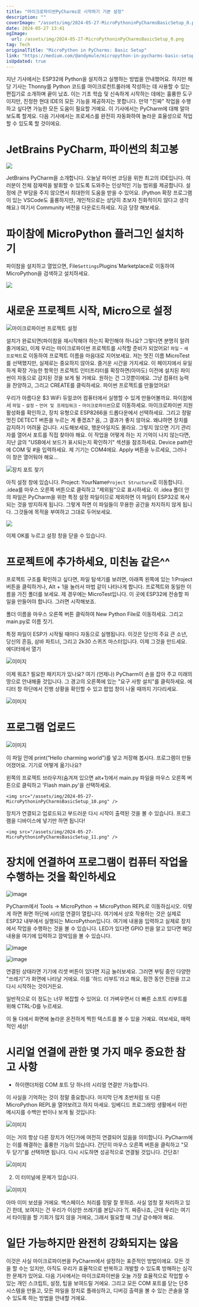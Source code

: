 ```yaml
---
title: "마이크로파이썬PyCharms로 시작하기 기본 설정"
description: ""
coverImage: "/assets/img/2024-05-27-MicroPythoninPyCharmsBasicSetup_0.png"
date: 2024-05-27 13:41
ogImage:
  url: /assets/img/2024-05-27-MicroPythoninPyCharmsBasicSetup_0.png
tag: Tech
originalTitle: "MicroPython in PyCharms: Basic Setup"
link: "https://medium.com/@andymule/micropython-in-pycharms-basic-setup-9169b497ec8a"
isUpdated: true
---
```


지난 기사에서는 ESP32에 Python을 설치하고 실행하는 방법을 안내했어요. 하지만 해당 기사는 Thonny를 Python 코드를 마이크로컨트롤러에 작성하는 데 사용할 수 있는 편집기로 소개하며 끝이 났죠. 이는 기초 학습 및 신속하게 시작하는 데에는 훌륭한 도구이지만, 진정한 현대 IDE의 모든 기능을 제공하지는 못합니다. 만약 "진짜" 작업을 수행하고 싶다면 가능한 모든 도움이 필요할 거예요. 이 기사에서는 PyCharm에 대해 알아보도록 할게요. 다음 기사에서는 프로세스를 완전히 자동화하여 놀라운 효율성으로 작업할 수 있도록 할 것이에요.

# JetBrains PyCharm, 파이썬의 최고봉

<img src="/assets/img/2024-05-27-MicroPythoninPyCharmsBasicSetup_0.png" />

JetBrains PyCharm을 소개합니다. 오늘날 파이썬 코딩을 위한 최고의 IDE입니다. 여러분이 전체 잠재력을 발휘할 수 있도록 도와주는 인상적인 기능 범위를 제공합니다. 설정에 큰 부담을 주지 않으면서 최대한의 도움을 받을 수 있어요. (Python 확장 프로그램이 있는 VSCode도 훌륭하지만, 개인적으로는 상당히 초보자 친화적이지 않다고 생각해요.) 여기서 Community 버전을 다운로드하세요. 지금 당장 해보세요.

<!-- cozy-coder - 수평 -->

<ins class="adsbygoogle"
     style="display:block"
     data-ad-client="ca-pub-4877378276818686"
     data-ad-slot="1107185301"
     data-ad-format="auto"
     data-full-width-responsive="true"></ins>

<script>
     (adsbygoogle = window.adsbygoogle || []).push({});
</script>

# 파이참에 MicroPython 플러그인 설치하기

파이참을 설치하고 열었으면, File`Settings`Plugins`Marketplace로 이동하여 MicroPython을 검색하고 설치하세요.

<img src="/assets/img/2024-05-27-MicroPythoninPyCharmsBasicSetup_1.png" />

# 새로운 프로젝트 시작, Micro으로 설정

<!-- cozy-coder - 수평 -->

<ins class="adsbygoogle"
     style="display:block"
     data-ad-client="ca-pub-4877378276818686"
     data-ad-slot="1107185301"
     data-ad-format="auto"
     data-full-width-responsive="true"></ins>

<script>
     (adsbygoogle = window.adsbygoogle || []).push({});
</script>

![마이크로파이썬 프로젝트 설정](/assets/img/2024-05-27-MicroPythoninPyCharmsBasicSetup_2.png)

설치가 완료되면(파이참을 재시작해야 하는지 확인해야 하나요? 그렇다면 분명히 알려줄거에요), 이제 우리는 마이크로파이썬 프로젝트를 시작할 준비가 되었어요! `파일` - `새 프로젝트`로 이동하여 프로젝트 이름을 마음대로 지어보세요. 저는 멋진 이름 MicroTest를 선택했지만, 실제로는 중요하지 않아요. 즐거운 시간을 가지세요. 이 페이지에서 유일하게 확장 가능한 항목인 프로젝트 인터프리터를 확장하면(아마도) 이전에 설치된 파이썬이 자동으로 감지된 것을 보게 될 거에요. 원하는 건 그것뿐이에요. 그냥 컴퓨터 능력을 찬양하고, 그리고 CREATE를 클릭하세요. 파이썬 프로젝트를 만들었어요!

우리가 아름다운 $3 WiFi 듀얼코어 컴퓨터에서 실행할 수 있게 만들어볼까요. 파이참에서 `파일` - `설정` - `언어 및 프레임워크` - `마이크로파이썬`으로 이동하세요. 마이크로파이썬 지원 활성화를 확인하고, 장치 유형으로 ESP8266을 드롭다운에서 선택하세요. 그리고 정말 멋진 DETECT 버튼을 누르는 게 좋겠죠? 음, 그 결과가 좋지 않아요. 왜냐하면 장치를 감지하기 어려울 겁니다. 시도해보세요, 행운아일지도 몰라요. 그렇지 않으면 기기 관리자를 열어서 포트를 직접 찾아야 해요. 이 작업을 어떻게 하는 지 기억이 나지 않는다면, 지난 글의 "USB에서 보드가 표시되는지 확인하기" 섹션을 참조하세요. Device path란에 COM 및 #을 입력하세요. 제 기기는 COM4에요. Apply 버튼을 누르세요, 그러나 이 창은 열어둬야 해요...

![장치 포트 찾기](/assets/img/2024-05-27-MicroPythoninPyCharmsBasicSetup_3.png)

<!-- cozy-coder - 수평 -->

<ins class="adsbygoogle"
     style="display:block"
     data-ad-client="ca-pub-4877378276818686"
     data-ad-slot="1107185301"
     data-ad-format="auto"
     data-full-width-responsive="true"></ins>

<script>
     (adsbygoogle = window.adsbygoogle || []).push({});
</script>

아직 설정 창에 있습니다. Project: YourName`Project Structure`로 이동합니다. .idea를 마우스 오른쪽 버튼으로 클릭하고 "제외됨"으로 표시하세요. 이 .idea 폴더 안의 파일은 PyCharm을 위한 특정 설정 파일이므로 제외하면 이 파일이 ESP32로 복사되는 것을 방지하게 됩니다. 그렇게 하면 이 파일들이 무용한 공간을 차지하지 않게 됩니다. 그것들에 목적을 부여하고 그대로 두어보세요.

<img src="/assets/img/2024-05-27-MicroPythoninPyCharmsBasicSetup_4.png" />

이제 OK를 누르고 설정 창을 닫을 수 있습니다.

# 프로젝트에 추가하세요, 미친놈 같은^^

<!-- cozy-coder - 수평 -->

<ins class="adsbygoogle"
     style="display:block"
     data-ad-client="ca-pub-4877378276818686"
     data-ad-slot="1107185301"
     data-ad-format="auto"
     data-full-width-responsive="true"></ins>

<script>
     (adsbygoogle = window.adsbygoogle || []).push({});
</script>

프로젝트 구조를 확인하고 싶다면, 파일 탐색기를 보려면, 아래쪽 왼쪽에 있는 1:Project 버튼을 클릭하거나, Alt + 1을 눌러서 마법 같이 나타나게 합니다. 프로젝트와 동일한 이름을 가진 폴더를 보세요. 제 경우에는 MicroTest입니다. 이 곳에 ESP32에 전송할 파일을 만들어야 합니다. 그러면 시작해보죠.

폴더 이름을 마우스 오른쪽 버튼 클릭하여 New Python File로 이동하세요. 그리고 main.py로 이름 짓기.

<!-- cozy-coder - 수평 -->

<ins class="adsbygoogle"
     style="display:block"
     data-ad-client="ca-pub-4877378276818686"
     data-ad-slot="1107185301"
     data-ad-format="auto"
     data-full-width-responsive="true"></ins>

<script>
     (adsbygoogle = window.adsbygoogle || []).push({});
</script>

특정 파일이 ESP가 시작될 때마다 자동으로 실행됩니다. 이것은 당신의 주요 큰 소년, 당신의 흔듬, 삼바 파트너, 그리고 2k30 스퀴즈 마스터입니다. 이제 그것을 만드세요. 에디터에서 열기

![이미지](/assets/img/2024-05-27-MicroPythoninPyCharmsBasicSetup_7.png)

이제 뭐죠? 필요한 패키지가 있나요? 여기 (언제나) PyCharm이 손을 잡아 주고 미래의 땅으로 안내해줄 것입니다. 그 경고의 오른쪽에 있는 "요구 사항 설치"를 클릭하세요. 에디터 창 하단에서 진행 상황을 확인할 수 있고 팝업 창이 나올 때까지 기다리세요.

![이미지](/assets/img/2024-05-27-MicroPythoninPyCharmsBasicSetup_8.png)

<!-- cozy-coder - 수평 -->

<ins class="adsbygoogle"
     style="display:block"
     data-ad-client="ca-pub-4877378276818686"
     data-ad-slot="1107185301"
     data-ad-format="auto"
     data-full-width-responsive="true"></ins>

<script>
     (adsbygoogle = window.adsbygoogle || []).push({});
</script>

# 프로그램 업로드

![이미지](/assets/img/2024-05-27-MicroPythoninPyCharmsBasicSetup_9.png)

이 파일 안에 print(“Hello charming world”)를 넣고 저장해 봅시다. 프로그램이 만들어졌어요. 기기로 어떻게 옮기나요?

왼쪽의 프로젝트 브라우저(숨겨져 있으면 alt+1)에서 main.py 파일을 마우스 오른쪽 버튼으로 클릭하고 'Flash main.py'을 선택하세요.

<!-- cozy-coder - 수평 -->

<ins class="adsbygoogle"
     style="display:block"
     data-ad-client="ca-pub-4877378276818686"
     data-ad-slot="1107185301"
     data-ad-format="auto"
     data-full-width-responsive="true"></ins>

<script>
     (adsbygoogle = window.adsbygoogle || []).push({});
</script>

`<img src="/assets/img/2024-05-27-MicroPythoninPyCharmsBasicSetup_10.png" />`

장치가 연결되고 업로드되고 부드러운 다시 시작이 출력된 것을 볼 수 있습니다. 프로그램을 디바이스에 넣기만 하면 됩니다!

`<img src="/assets/img/2024-05-27-MicroPythoninPyCharmsBasicSetup_11.png" />`

# 장치에 연결하여 프로그램이 컴퓨터 작업을 수행하는 것을 확인하세요

<!-- cozy-coder - 수평 -->

<ins class="adsbygoogle"
     style="display:block"
     data-ad-client="ca-pub-4877378276818686"
     data-ad-slot="1107185301"
     data-ad-format="auto"
     data-full-width-responsive="true"></ins>

<script>
     (adsbygoogle = window.adsbygoogle || []).push({});
</script>

![image](/assets/img/2024-05-27-MicroPythoninPyCharmsBasicSetup_12.png)

PyCharm에서 Tools -> MicroPython -> MicroPython REPL로 이동하십시오. 이렇게 하면 화면 하단에 시리얼 연결이 열립니다. 여기에서 상호 작용하는 것은 실제로 ESP32 내부에서 실행되는 MicroPython입니다. 여기에 내용을 입력하고 실제로 장치에서 작업을 수행하는 것을 볼 수 있습니다. LED가 있다면 GPIO 핀을 알고 있다면 해당 내용을 여기에 입력하고 깜박임을 볼 수 있습니다.

![image](/assets/img/2024-05-27-MicroPythoninPyCharmsBasicSetup_13.png)

![image](/assets/img/2024-05-27-MicroPythoninPyCharmsBasicSetup_14.png)

<!-- cozy-coder - 수평 -->

<ins class="adsbygoogle"
     style="display:block"
     data-ad-client="ca-pub-4877378276818686"
     data-ad-slot="1107185301"
     data-ad-format="auto"
     data-full-width-responsive="true"></ins>

<script>
     (adsbygoogle = window.adsbygoogle || []).push({});
</script>

연결된 상태라면 기기에 리셋 버튼이 있다면 지금 눌러보세요. 그러면 부팅 중인 다양한 "쓰레기"가 화면에 나타날 거에요. 이를 '하드 리부트'라고 해요, 잠깐 동안 전원을 끄고 다시 시작하는 것이거든요.

일반적으로 이 정도는 너무 복잡할 수 있어요. 더 가벼우면서 더 빠른 소프트 리부트를 위해 CTRL-D를 누르세요.

이 둘 다에서 화면에 놀라운 온전하게 찍힌 텍스트를 볼 수 있을 거예요. 여보세요, 매력적인 세상!

<!-- cozy-coder - 수평 -->

<ins class="adsbygoogle"
     style="display:block"
     data-ad-client="ca-pub-4877378276818686"
     data-ad-slot="1107185301"
     data-ad-format="auto"
     data-full-width-responsive="true"></ins>

<script>
     (adsbygoogle = window.adsbygoogle || []).push({});
</script>

# 시리얼 연결에 관한 몇 가지 매우 중요한 참고 사항

- 하이랜더처럼 COM 포트 당 하나의 시리얼 연결만 가능합니다.

이 사실을 기억하는 것이 정말 중요합니다. 마지막 단계 초반처럼 또 다른 MicroPython REPL을 열어보려고 하지 마세요. 임베디드 프로그래밍 생활에서 이런 메시지를 수백만 번이나 보게 될 것입니다:

![이미지](/assets/img/2024-05-27-MicroPythoninPyCharmsBasicSetup_16.png)

<!-- cozy-coder - 수평 -->

<ins class="adsbygoogle"
     style="display:block"
     data-ad-client="ca-pub-4877378276818686"
     data-ad-slot="1107185301"
     data-ad-format="auto"
     data-full-width-responsive="true"></ins>

<script>
     (adsbygoogle = window.adsbygoogle || []).push({});
</script>

이는 거의 항상 다른 장치가 어딘가에 여전히 연결되어 있음을 의미합니다. PyCharm에는 이를 해결하는 훌륭한 기능이 있습니다. 간단히 마우스 오른쪽 버튼을 클릭하고 "모두 닫기"를 선택하면 됩니다. 다시 시도하면 성공적으로 연결될 것입니다. 간단죠!

![이미지](/assets/img/2024-05-27-MicroPythoninPyCharmsBasicSetup_17.png)

2. 이 터미널에 문제가 있습니다.

![이미지](/assets/img/2024-05-27-MicroPythoninPyCharmsBasicSetup_18.png)

<!-- cozy-coder - 수평 -->

<ins class="adsbygoogle"
     style="display:block"
     data-ad-client="ca-pub-4877378276818686"
     data-ad-slot="1107185301"
     data-ad-format="auto"
     data-full-width-responsive="true"></ins>

<script>
     (adsbygoogle = window.adsbygoogle || []).push({});
</script>

아마 이미 보셨을 거에요. 백스페이스 처리를 정말 잘 못하죠. 사실 엄청 잘 처리하고 있긴 한데, 보여지는 건 우리가 이상한 쓰레기를 본답니다 ?[. 짜증나죠, 근데 우리는 여기서 타이핑을 할 기회가 많지 않을 거에요, 그래서 필요할 때 그냥 감수해야 해요.

# 일단 가능하지만 완전히 강화되지는 않음

이것은 사실 마이크로파이썬을 PyCharm에서 설정하는 표준적인 방법이에요. 모든 것을 할 수는 있지만, 아직도 우리가 효율적으로 반복하고 개발할 수 있도록 방해하는 심각한 문제가 있어요. 다음 기사에서는 마이크로파이썬을 오늘 가장 효율적으로 작업할 수 있는 개인 스크립트, 설정, 팁을 보여드릴 거에요. 그리고 모든 COM 포트를 닫는 단추 시스템을 만들고, 모든 파일을 장치로 플래싱하고, 디버깅 출력을 볼 수 있는 콘솔을 열 수 있도록 하는 방법을 안내할 거에요.
